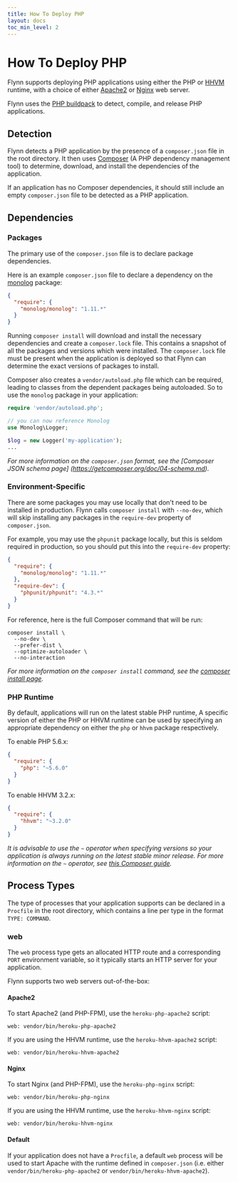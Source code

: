 ```yaml
---
title: How To Deploy PHP
layout: docs
toc_min_level: 2
---
```


# How To Deploy PHP

Flynn supports deploying PHP applications using either the PHP or [HHVM](http://hhvm.com/)
runtime, with a choice of either [Apache2](http://httpd.apache.org/) or
[Nginx](http://wiki.nginx.org/Main) web server.

Flynn uses the [PHP buildpack](https://github.com/heroku/heroku-buildpack-php) to detect,
compile, and release PHP applications.

## Detection

Flynn detects a PHP application by the presence of a `composer.json` file in the root directory.
It then uses [Composer](https://getcomposer.org/) (A PHP dependency management tool) to
determine, download, and install the dependencies of the application.

If an application has no Composer dependencies, it should still include an empty `composer.json`
file to be detected as a PHP application.

## Dependencies

### Packages

The primary use of the `composer.json` file is to declare package dependencies.

Here is an example `composer.json` file to declare a dependency on the
[monolog](https://github.com/Seldaek/monolog) package:

```json
{
  "require": {
    "monolog/monolog": "1.11.*"
  }
}
```

Running `composer install` will download and install the necessary dependencies and
create a `composer.lock` file. This contains a snapshot of all the packages and versions
which were installed. The `composer.lock` file must be present when the application is
deployed so that Flynn can determine the exact versions of packages to install.

Composer also creates a `vendor/autoload.php` file which can be required, leading to
classes from the dependent packages being autoloaded. So to use the `monolog` package
in your application:

```php
require 'vendor/autoload.php';

// you can now reference Monolog
use Monolog\Logger;

$log = new Logger('my-application');
...
```

*For more information on the `composer.json` format, see the [Composer JSON schema page]
(https://getcomposer.org/doc/04-schema.md).*

### Environment-Specific

There are some packages you may use locally that don't need to be installed in
production. Flynn calls `composer install` with `--no-dev`, which will skip
installing any packages in the `require-dev` property of `composer.json`.

For example, you may use the `phpunit` package locally, but this is seldom
required in production, so you should put this into the `require-dev` property:

```json
{
  "require": {
    "monolog/monolog": "1.11.*"
  },
  "require-dev": {
    "phpunit/phpunit": "4.3.*"
  }
}

```

For reference, here is the full Composer command that will be run:

```
composer install \
  --no-dev \
  --prefer-dist \
  --optimize-autoloader \
  --no-interaction
```

*For more information on the `composer install` command, see the [composer install page](https://getcomposer.org/doc/03-cli.md#install).*

### PHP Runtime

By default, applications will run on the latest stable PHP runtime, A specific version
of either the PHP or HHVM runtime can be used by specifying an appropriate dependency on
either the `php` or `hhvm` package respectively.

To enable PHP 5.6.x:

```json
{
  "require": {
    "php": "~5.6.0"
  }
}
```

To enable HHVM 3.2.x:

```json
{
  "require": {
    "hhvm": "~3.2.0"
  }
}
```

*It is advisable to use the `~` operator when specifying versions so your application is
always running on the latest stable minor release. For more information on the `~` operator,
see [this Composer guide](https://getcomposer.org/doc/01-basic-usage.md#next-significant-release-tilde-operator-).*

## Process Types

The type of processes that your application supports can be declared in a `Procfile` in the
root directory, which contains a line per type in the format `TYPE: COMMAND`.

### web

The `web` process type gets an allocated HTTP route and a corresponding `PORT` environment
variable, so it typically starts an HTTP server for your application.

Flynn supports two web servers out-of-the-box:

#### Apache2

To start Apache2 (and PHP-FPM), use the `heroku-php-apache2` script:

```
web: vendor/bin/heroku-php-apache2
```

If you are using the HHVM runtime, use the `heroku-hhvm-apache2` script:

```
web: vendor/bin/heroku-hhvm-apache2
```

#### Nginx

To start Nginx (and PHP-FPM), use the `heroku-php-nginx` script:

```
web: vendor/bin/heroku-php-nginx
```

If you are using the HHVM runtime, use the `heroku-hhvm-nginx` script:

```
web: vendor/bin/heroku-hhvm-nginx
```

#### Default

If your application does not have a `Procfile`, a default `web` process will be used
to start Apache with the runtime defined in `composer.json` (i.e. either
`vendor/bin/heroku-php-apache2` or `vendor/bin/heroku-hhvm-apache2`).
